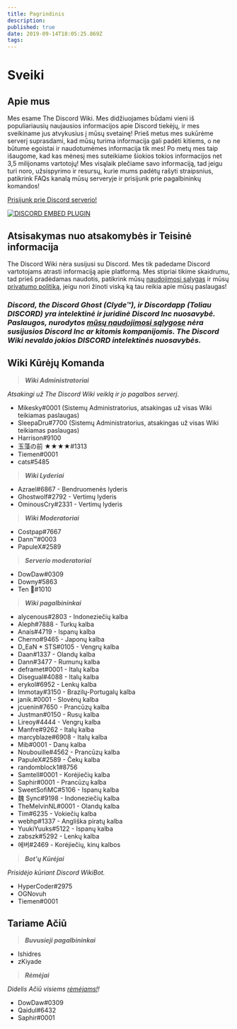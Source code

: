 ```yaml
---
title: Pagrindinis
description: 
published: true
date: 2019-09-14T18:05:25.869Z
tags: 
---
```


# Sveiki
## Apie mus

Mes esame The Discord Wiki. Mes didžiuojames būdami vieni iš populiariausių naujausios informacijos apie Discord tiekėjų, ir mes sveikiname jus atvykusius į mūsų svetainę! Prieš metus mes sukūrėme serverį suprasdami, kad mūsų turima informacija gali padėti kitiems, o ne būtume egoistai ir naudotumėmes informacija tik mes! Po metų mes taip išaugome, kad kas mėnesį mes suteikiame šiokios tokios informacijos net 3,5 milijonams vartotojų! Mes visąlaik plečiame savo informaciją, tad jeigu turi noro, užsispyrimo ir resursų, kurie mums padėtų rašyti straipsnius, patikrink FAQs kanalą mūsų serveryje ir prisijunk prie pagalbininkų komandos!

[Prisijunk prie Discord serverio!](https://discord.gg/ZRJ9Ghh)

<a href="https://discord.gg/ZRJ9Ghh">![DISCORD EMBED PLUGIN](https://discordapp.com/api/guilds/367460196148183040/widget.png?style=banner2)</a>

## Atsisakymas nuo atsakomybės ir Teisinė informacija
The Discord Wiki nėra susijusi su Discord. Mes tik padedame Discord vartotojams atrasti informaciją apie platformą. Mes stipriai tikime skaidrumu, tad prieš pradėdamas naudotis, patikrink mūsų [naudojimosi sąlygas](/terms) ir mūsų [privatumo politiką](/privacy), jeigu nori žinoti viską ką tau reikia apie mūsų paslaugas!

### ***Discord, the Discord Ghost (Clyde™), ir Discordapp (Toliau DISCORD) yra intelektinė ir juridinė Discord Inc nuosavybė. Paslaugos, nurodytos [mūsų naudojimosi sąlygose](/terms) nėra susijusios Discord Inc ar kitomis kompanijomis. The Discord Wiki nevaldo jokios DISCORD intelektinės nuosavybės.***

## Wiki Kūrėjų Komanda
> ***Wiki Administratoriai***

*Atsakingi už The Discord Wiki veiklą ir jo pagalbos serverį.*
* Mikesky#0001 (Sistemų Administratorius, atsakingas už visas Wiki teikiamas paslaugas)
* SleepaDru#7700 (Sistemų Administratorius, atsakingas už visas Wiki teikiamas paslaugas)
* Harrison#9100
* 玉藻の前 ★★★★#1313
* Tiemen#0001
* cats#5485

> ***Wiki Lyderiai***

* Azrael#6867 - Bendruomenės lyderis
* Ghostwolf#2792 - Vertimų lyderis
* OminousCry#2331 - Vertimų lyderis

> ***Wiki Moderatoriai***

* Costpap#7667
* Dann™#0003
* PapuleX#2589

> ***Serverio moderatoriai***

* DowDaw#0309
* Downy#5863
* Ten 🌈#1010

> ***Wiki pagalbininkai***

* alycenous#2803 - Indoneziečių kalba
* Aleph#7888 - Turkų kalba
* Anaís#4719 - Ispanų kalba
* Cherno#9465 - Japonų kalba
* D_EaN * STS#0105 - Vengrų kalba
* Daan#1337 - Olandų kalba
* Dann#3477 - Rumunų kalba
* deframet#0001 - Italų kalba
* Disegual#4088 - Italų kalba
* erykol#6952 - Lenkų kalba
* Immotay#3150 - Brazilų-Portugalų kalba
* janik.#0001 - Slovėnų kalba
* jcuenin#7650 - Prancūzų kalba
* Justman#0150 - Rusų kalba
* Lireoy#4444 - Vengrų kalba
* Manfre#9262 - Italų kalba
* marcyblaze#6908 - Italų kalba
* Mib#0001 - Danų kalba
* Noubouille#4562 - Prancūzų kalba
* PapuleX#2589 - Čekų kalba
* randomblock1#8756
* Samtell#0001 - Korėjiečių kalba
* Saphir#0001 - Prancūzų kalba
* SweetSofiMC#5106 - Ispanų kalba
* 魏 Sync#9198 - Indoneziečių kalba
* TheMelvinNL#0001 - Olandų kalba
* Tim#6235 - Vokiečių kalba
* webhp#1337 - Angliška piratų kalba
* YuukiYuuks#5122 - Ispanų kalba
* zabszk#5292 - Lenkų kalba
* 에버#2469 - Korėjiečių, kinų kalbos

> ***Bot'ų Kūrėjai***

*Prisidėjo kūriant Discord WikiBot.*
* HyperCoder#2975
* OGNovuh
* Tiemen#0001

## Tariame Ačiū

> ***Buvusieji pagalbininkai***

* Ishidres
* zKiyade

> ***Rėmėjai***

*Didelis Ačiū visiems [rėmėjams!](https://www.patreon.com/TheDiscordWiki)!*

* DowDaw#0309
* Qaidul#6432
* Saphir#0001